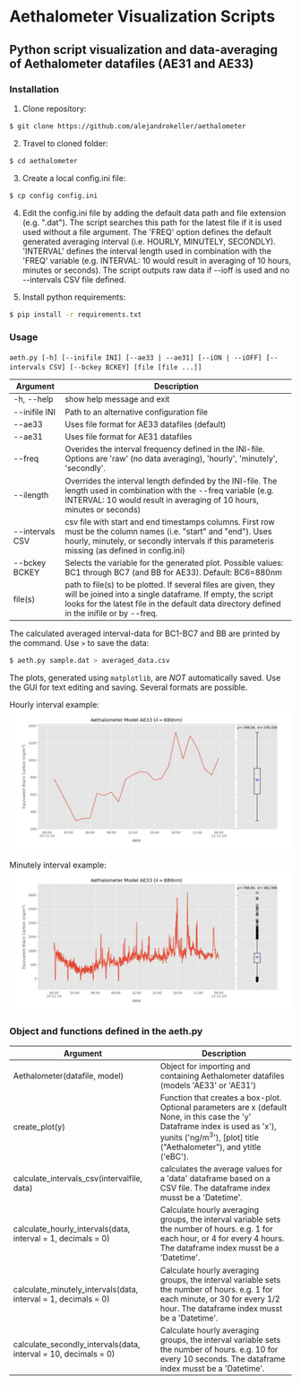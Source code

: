# Aethalometer Visualization Scripts
## Python script visualization and data-averaging of Aethalometer datafiles (AE31 and AE33)

### **Installation**
1. Clone repository:
```bash
$ git clone https://github.com/alejandrokeller/aethalometer
```
2. Travel to cloned folder:
```bash
$ cd aethalometer
```
3. Create a local config.ini file:
```bash
$ cp config config.ini
```
4. Edit the config.ini file by adding the default data path and file extension (e.g. ".dat").
The script searches this path for the latest file if it is used used without a file argument.
The 'FREQ' option defines the default generated averaging interval (i.e. HOURLY, MINUTELY, SECONDLY). 'INTERVAL' defines the interval length used in combination with the 'FREQ' variable (e.g. INTERVAL: 10 would result in averaging of 10 hours, minutes or seconds).
The script outputs raw data if --ioff is used and no --intervals CSV file defined.

5. Install python requirements:
```bash
$ pip install -r requirements.txt
```

### **Usage**

`aeth.py [-h] [--inifile INI] [--ae33 | --ae31] [--iON | --iOFF]
               [--intervals CSV] [--bckey BCKEY]
               [file [file ...]]`
               
| Argument | Description |
| --- | --- |
|-h, --help     | show help message and exit|
|--inifile INI  | Path to an alternative configuration file|
|--ae33         | Uses file format for AE33 datafiles (default)|
|--ae31         | Uses file format for AE31 datafiles|
|--freq         | Overides the interval frequency defined in the INI-file. Options are 'raw' (no data averaging), 'hourly', 'minutely', 'secondly'.|
|--ilength      | Overrides the interval length definded by the INI-file. The length used in combination with the --freq variable (e.g. INTERVAL: 10 would result in averaging of 10 hours, minutes or seconds)|
|--intervals CSV| csv file with start and end timestamps columns. First row must be the column names (i.e. "start" and "end"). Uses hourly, minutely, or secondly intervals if this parameteris missing (as defined in config.ini)|
|--bckey BCKEY  | Selects the variable for the generated plot. Possible values: BC1 through BC7 (and BB for AE33). Default: BC6=880nm|
| file(s)       | path to file(s) to be plotted. If several files are given, they will be joined into a single dataframe. If empty, the script looks for the latest file in the default data directory defined in the inifile or by --freq.|  

The calculated averaged interval-data for BC1-BC7 and BB are printed by the command. Use `>` to save the data:
```bash
$ aeth.py sample.dat > averaged_data.csv
```

The plots, generated using `matplotlib`, are *NOT* automatically saved. Use the GUI for text editing and saving. Several formats are possible.

Hourly interval example:
![Aethalometer data, hourly](boxplot.png)

Minutely interval example:
![Aethalometer data, minutely](boxplot-minutes.png)

### Object and functions defined in the aeth.py

| Argument | Description |
| --- | --- |
| Aethalometer(datafile, model) | Object for importing and containing Aethalometer datafiles (models 'AE33' or 'AE31') |
| create_plot(y)                | Function that creates a box-plot. Optional parameters are x (default None, in this case the 'y' Dataframe index is used as 'x'), yunits ('ng/m$^3$'), \[plot\] title ("Aethalometer"), and ytitle ('eBC'). |
| calculate_intervals_csv(intervalfile, data)| calculates the average values for a 'data' dataframe based on a CSV file. The dataframe index musst be a 'Datetime'. |
| calculate_hourly_intervals(data, interval = 1, decimals = 0) | Calculate hourly averaging groups, the interval variable sets the number of hours. e.g. 1 for each hour, or 4 for every 4 hours. The dataframe index musst be a 'Datetime'. |
| calculate_minutely_intervals(data, interval = 1, decimals = 0) | Calculate hourly averaging groups, the interval variable sets the number of hours. e.g. 1 for each minute, or 30 for every 1/2 hour. The dataframe index musst be a 'Datetime'. |
| calculate_secondly_intervals(data, interval = 10, decimals = 0) | Calculate hourly averaging groups, the interval variable sets the number of hours. e.g. 10 for every 10 seconds. The dataframe index musst be a 'Datetime'. |
